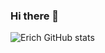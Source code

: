 ### Hi there 👋

![Erich GitHub stats](https://github-readme-stats.vercel.app/api?username=Erich-z&show_icons=true&theme=radical)
